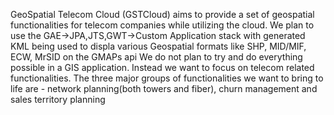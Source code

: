 GeoSpatial Telecom Cloud (GSTCloud) aims to provide a set of geospatial functionalities for telecom companies while utilizing the cloud. We plan to use the GAE->JPA,JTS,GWT->Custom Application stack with generated KML being used to displa various Geospatial formats like SHP, MID/MIF, ECW, MrSID on the GMAPs api
We do not plan to try and do everything possible in a GIS application. Instead we want to focus on telecom related functionalities.
The three major groups of functionalities we want to bring to life are - network planning(both towers and fiber), churn management and sales territory planning
